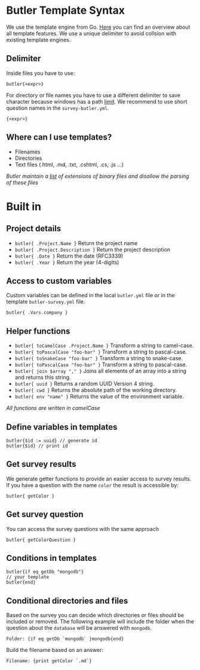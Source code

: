 # Butler Template Syntax

We use the template engine from Go. [Here](https://golang.org/pkg/text/template/) you can find an overview about all template features. We use a unique delimiter to avoid collsion with existing template engines.

## Delimiter

Inside files you have to use:
```
butler{<expr>} 
```
For directory or file names you have to use a different delimiter to save character because windows has a path [limit](https://msdn.microsoft.com/en-us/library/windows/desktop/aa365247(v=vs.85).aspx). We recommend to use short question names in the `survey-butler.yml`.
```
{<expr>} 
```


## Where can I use templates?
- Filenames
- Directories
- Text files (.html, .md, .txt, .cshtml, .cs, .js ...)

_Butler maintain a [list](https://github.com/netzkern/butler/blob/master/commands/template/binary_extensions.go) of extensions of binary files and disallow the parsing of these files_

# Built in

## Project details
- `butler{ .Project.Name }` Return the project name
- `butler{ .Project.Description }` Return the project description
- `butler{ .Date }` Return the date (RFC3339)
- `butler{ .Year }` Return the year (4-digits)

## Access to custom variables
Custom variables can be defined in the local `butler.yml` file or in the template `butler-survey.yml` file.

```
butler{ .Vars.company }
```

## Helper functions
- `butler{ toCamelCase .Project.Name }` Transform a string to camel-case.
- `butler{ toPascalCase "foo-bar" }` Transform a string to pascal-case.
- `butler{ toSnakeCase "foo-bar" }` Transform a string to snake-case.
- `butler{ toPascalCase "foo-bar" }` Transform a string to pascal-case.
- `butler{ join $array "," }` Joins all elements of an array into a string and returns this string.
- `butler{ uuid }` Returns a random UUID Version 4 string.
- `butler{ cwd }` Returns the absolute path of the working directory.
- `butler{ env "name" }` Returns the value of the environment variable.

_All functions are written in camelCase_

## Define variables in templates
```
butler{$id := uuid} // generate id
butler{$id} // print id
```

## Get survey results
We generate getter functions to provide an easier access to survey results. If you have a question with the name `color` the result is accessible by:

```
butler{ getColor }
```

## Get survey question
You can access the survey questions with the same approach
```
butler{ getColorQuestion }
```

## Conditions in templates
```
butler{if eq getDb "mongodb"}
// your template
butler{end}
```

## Conditional directories and files
Based on the survey you can decide which directories or files should be included or removed. The following example will include the folder when the question about the `database` will be answered with `mongodb`.
```
Folder: {if eq getDb `mongodb` }mongodb{end}
```
Build the filename based on an answer:
```
Filename: {print getColor `.md`}
```
